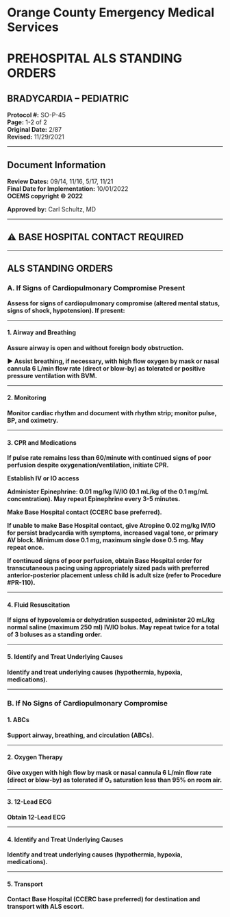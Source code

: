 # Orange County Emergency Medical Services
# PREHOSPITAL ALS STANDING ORDERS
## BRADYCARDIA – PEDIATRIC

**Protocol #:** SO-P-45  
**Page:** 1-2 of 2  
**Original Date:** 2/87  
**Revised:** 11/29/2021

---

## Document Information

**Review Dates:** 09/14, 11/16, 5/17, 11/21  
**Final Date for Implementation:** 10/01/2022  
**OCEMS copyright © 2022**

**Approved by:** Carl Schultz, MD

---

## ⚠️ BASE HOSPITAL CONTACT REQUIRED

---

## ALS STANDING ORDERS

### A. If Signs of Cardiopulmonary Compromise Present

**Assess for signs of cardiopulmonary compromise (altered mental status, signs of shock, hypotension). If present:**

---

#### 1. Airway and Breathing

**Assure airway is open and without foreign body obstruction.**

**► Assist breathing, if necessary, with high flow oxygen by mask or nasal cannula 6 L/min flow rate (direct or blow-by) as tolerated or positive pressure ventilation with BVM.**

---

#### 2. Monitoring

**Monitor cardiac rhythm and document with rhythm strip; monitor pulse, BP, and oximetry.**

---

#### 3. CPR and Medications

**If pulse rate remains less than 60/minute with continued signs of poor perfusion despite oxygenation/ventilation, initiate CPR.**

**Establish IV or IO access**

**Administer Epinephrine: 0.01 mg/kg IV/IO (0.1 mL/kg of the 0.1 mg/mL concentration). May repeat Epinephrine every 3-5 minutes.**

**Make Base Hospital contact (CCERC base preferred).**

**If unable to make Base Hospital contact, give Atropine 0.02 mg/kg IV/IO for persist bradycardia with symptoms, increased vagal tone, or primary AV block. Minimum dose 0.1 mg, maximum single dose 0.5 mg. May repeat once.**

**If continued signs of poor perfusion, obtain Base Hospital order for transcutaneous pacing using appropriately sized pads with preferred anterior-posterior placement unless child is adult size (refer to Procedure #PR-110).**

---

#### 4. Fluid Resuscitation

**If signs of hypovolemia or dehydration suspected, administer 20 mL/kg normal saline (maximum 250 ml) IV/IO bolus. May repeat twice for a total of 3 boluses as a standing order.**

---

#### 5. Identify and Treat Underlying Causes

**Identify and treat underlying causes (hypothermia, hypoxia, medications).**

---

### B. If No Signs of Cardiopulmonary Compromise

#### 1. ABCs

**Support airway, breathing, and circulation (ABCs).**

---

#### 2. Oxygen Therapy

**Give oxygen with high flow by mask or nasal cannula 6 L/min flow rate (direct or blow-by) as tolerated if O₂ saturation less than 95% on room air.**

---

#### 3. 12-Lead ECG

**Obtain 12-Lead ECG**

---

#### 4. Identify and Treat Underlying Causes

**Identify and treat underlying causes (hypothermia, hypoxia, medications).**

---

#### 5. Transport

**Contact Base Hospital (CCERC base preferred) for destination and transport with ALS escort.**

